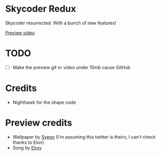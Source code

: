 # Skycoder Redux

Skycoder resurrected. With a bunch of new features! 

[Preview video](https://cdn.discordapp.com/attachments/384751038374084638/1132127650048118854/skycoder.mp4)

# TODO

- [ ] Make the preview gif or video under 10mb cause GitHub 

# Credits

- Nighthawk for the shape code

# Preview credits 

- Wallpaper by [Syego](https://twitter.com/syego) (I'm assuming this twitter is theirs, I can't check thanks to Elon)
- Song by [Elroy](https://soundcloud.com/elr_oy/demonslayer) 
